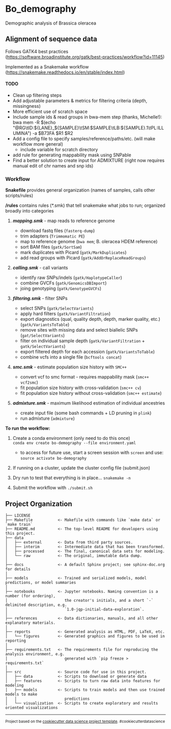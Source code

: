 Bo_demography
==============================

Demographic analysis of Brassica oleracea

Alignment of sequence data
------------
Follows GATK4 best practices (https://software.broadinstitute.org/gatk/best-practices/workflow?id=11145)

Implemented as a Snakemake workflow (https://snakemake.readthedocs.io/en/stable/index.html)  

#### TODO
* Clean up filtering steps 
* Add adjustable parameters & metrics for filtering criteria (depth, missingness)  
* More efficient use of scratch space  
* Include sample ids & read groups in bwa-mem step (thanks, Michelle!): bwa mem -R $(echo "@RG\tID:${LANE}_${SAMPLE}\tSM:$SAMPLE\tLB:${SAMPLE}.1\tPL:ILLUMINA") -a $B73FA $R1 $R2  
* Add a config file to specify samples/reference/paths/etc. (will make workflow more general)
  - include variable for scratch directory
* add rule for generating mappability mask using SNPable
* Find a better solution to create input for ADMIXTURE (right now requires manual edit of chr names and snp ids)

### Workflow

**Snakefile** provides general organization (names of samples, calls other scripts/rules)

**/rules** contains rules (*.smk) that tell snakemake what jobs to run; organized broadly into categories

1. **_mapping.smk_** - map reads to reference genome
    + download fastq files (`fasterq-dump`)
    + trim adapters (`Trimmomatic PE`)
    + map to reference genome (`bwa mem`; B. oleracea HDEM reference)
    + sort BAM files (`gatk/SortSam`)
    + mark duplicates with Picard (`gatk/MarkDuplicates`)
    + add read groups with Picard (`gatk/AddOrReplaceReadGroups`)

2. **_calling.smk_** - call variants
    + identify raw SNPs/indels (`gatk/HaplotypeCaller`)
    + combine GVCFs (`gatk/GenomicsDBImport`)
    + joing genotyping (`gatk/GenotypeGVCFs`)

3. **_filtering.smk_** - filter SNPs
    + select SNPs (`gatk/SelectVariants`)
    + apply hard filters (`gatk/VariantFiltration`)
    + export diagnostics (qual, quality depth, depth, marker quality, etc.) (`gatk/VariantsToTable`)
    + remove sites with missing data and select biallelic SNPs (`gat/SelectVariants`)
    + filter on individual sample depth (`gatk/VariantFiltration` + `gatk/SelectVariants`) 
    + export filtered depth for each accession (`gatk/VariantsToTable`)
    + combine vcfs into a single file (`bcftools concat`)
    
4. **_smc.smk_** - estimate population size history with `SMC++`
    + convert vcf to smc format - requires mappability mask (`smc++ vcf2smc`)
    + fit population size history with cross-validation (`smc++ cv`)
    + fit population size history without cross-validation (`smc++ estimate`)
    
5. **_admixture.smk_** - maximum likelihood estimation of individual ancestries
    + create input file (some bash commands + LD pruning in `plink`)
    + run admixture (`admixture`)

**To run the workflow:**

1. Create a conda environment (only need to do this once)  
`conda env create bo-demography --file environment.yaml`
    + to access for future use, start a screen session with `screen` and use:  
    `source activate bo-demography`

2. If running on a cluster, update the cluster config file (submit.json)

3. Dry run to test that everything is in place...
`snakemake -n`

4. Submit the workflow with `./submit.sh`



Project Organization
------------

    ├── LICENSE
    ├── Makefile           <- Makefile with commands like `make data` or `make train`
    ├── README.md          <- The top-level README for developers using this project.
    ├── data
    │   ├── external       <- Data from third party sources.
    │   ├── interim        <- Intermediate data that has been transformed.
    │   ├── processed      <- The final, canonical data sets for modeling.
    │   └── raw            <- The original, immutable data dump.
    │
    ├── docs               <- A default Sphinx project; see sphinx-doc.org for details
    │
    ├── models             <- Trained and serialized models, model predictions, or model summaries
    │
    ├── notebooks          <- Jupyter notebooks. Naming convention is a number (for ordering),
    │                         the creator's initials, and a short `-` delimited description, e.g.
    │                         `1.0-jqp-initial-data-exploration`.
    │
    ├── references         <- Data dictionaries, manuals, and all other explanatory materials.
    │
    ├── reports            <- Generated analysis as HTML, PDF, LaTeX, etc.
    │   └── figures        <- Generated graphics and figures to be used in reporting
    │
    ├── requirements.txt   <- The requirements file for reproducing the analysis environment, e.g.
    │                         generated with `pip freeze > requirements.txt`
    │
    ├── src                <- Source code for use in this project.
    │   ├── data           <- Scripts to download or generate data
    │   ├── features       <- Scripts to turn raw data into features for modeling
    │   ├── models         <- Scripts to train models and then use trained models to make
    │   │                     predictions
    │   └── visualization  <- Scripts to create exploratory and results oriented visualizations

--------

<p><small>Project based on the <a target="_blank" href="https://drivendata.github.io/cookiecutter-data-science/">cookiecutter data science project template</a>. #cookiecutterdatascience</small></p>

